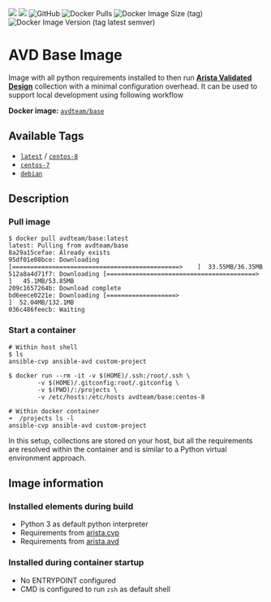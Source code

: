 ![](https://img.shields.io/badge/Arista-CVP%20Automation-blue)  ![](https://img.shields.io/badge/Arista-EOS%20Automation-blue) ![GitHub](https://img.shields.io/github/license/arista-netdevops-community/docker-avd-base) ![Docker Pulls](https://img.shields.io/docker/pulls/avdteam/base) ![Docker Image Size (tag)](https://img.shields.io/docker/image-size/avdteam/base/latest) ![Docker Image Version (tag latest semver)](https://img.shields.io/docker/v/avdteam/base/latest)
# AVD Base Image


Image with all python requirements installed to then run [__Arista Validated Design__](https://github.com/aristanetworks/ansible-avd) collection with a minimal configuration overhead. It can be used to support local development using following workflow

__Docker image:__ [`avdteam/base`](https://hub.docker.com/repository/docker/avdteam/base)

## Available Tags

- [`latest`](centos-8/Dockerfile) / [`centos-8`](centos-8/Dockerfile)
- [`centos-7`](centos-7/Dockerfile)
- [`debian`](debian/Dockerfile)

## Description

### Pull image

```shell
$ docker pull avdteam/base:latest
latest: Pulling from avdteam/base
8a29a15cefae: Already exists
95df01e08bce: Downloading [==============================================>    ]  33.55MB/36.35MB
512a8a4d71f7: Downloading [=========================================>         ]   45.1MB/53.85MB
209c1657264b: Download complete
bd6eece0221e: Downloading [===================>                               ]  52.04MB/132.1MB
036c486feecb: Waiting
```

### Start a container

```shell
# Within host shell
$ ls
ansible-cvp ansible-avd custom-project

$ docker run --rm -it -v $(HOME)/.ssh:/root/.ssh \
		-v $(HOME)/.gitconfig:root/.gitconfig \
		-v $(PWD)/:/projects \
		-v /etc/hosts:/etc/hosts avdteam/base:centos-8

# Within docker container
➜  /projects ls -l
ansible-cvp ansible-avd custom-project
```

In this setup, collections are stored on your host, but all the requirements are resolved within the container and is similar to a Python virtual environment approach.

## Image information

### Installed elements during build

- Python 3 as default  python interpreter
- Requirements from [arista.cvp](https://github.com/aristanetworks/ansible-cvp)
- Requirements from [arista.avd](https://github.com/aristanetworks/ansible-avd)

### Installed during container startup

- No ENTRYPOINT configured
- CMD is configured to run `zsh` as default shell

